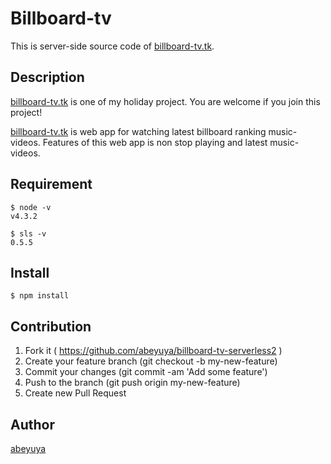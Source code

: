 Billboard-tv
====

This is server-side source code of [billboard-tv.tk](http://billboard-tv.tk).

## Description

[billboard-tv.tk](http://billboard-tv.tk) is one of my holiday project.
You are welcome if you join this project!

[billboard-tv.tk](http://billboard-tv.tk) is web app for watching latest billboard ranking music-videos.
Features of this web app is non stop playing and latest music-videos.

## Requirement

```
$ node -v
v4.3.2

$ sls -v
0.5.5
```

## Install

```
$ npm install
```

## Contribution

1. Fork it ( https://github.com/abeyuya/billboard-tv-serverless2 )
2. Create your feature branch (git checkout -b my-new-feature)
3. Commit your changes (git commit -am 'Add some feature')
4. Push to the branch (git push origin my-new-feature)
5. Create new Pull Request

## Author

[abeyuya](https://github.com/abeyuya)

